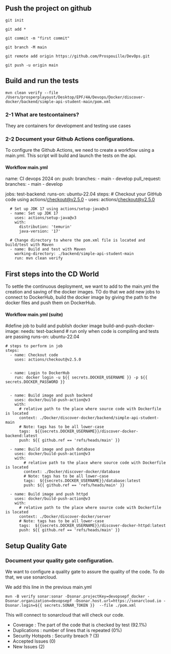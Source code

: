 ## Push the project on github

`git init`

`git add *`

`git commit -m "first commit"`

`git branch -M main`

`git remote add origin https://github.com/Prospouille/DevOps.git`

`git push -u origin main`

## Build and run the tests
`mvn clean verify --file /Users/prosperplayoust/Desktop/EPF/4A/Devops/Docker/discover-docker/backend/simple-api-student-main/pom.xml`


### 2-1 What are testcontainers?

They are containers for development and testing use cases

### 2-2 Document your Github Actions configurations.

To configure the Github Actions, we need to create a workflow using a main.yml. 
This script will build and launch the tests on the api.

#### Workflow main.yml

name: CI devops 2024
on:
  push:
    branches:
      - main
      - develop
  pull_request:
    branches:
      - main
      - develop

jobs:
  test-backend:
    runs-on: ubuntu-22.04
    steps:
      # Checkout your GitHub code using actions/checkout@v2.5.0
      - uses: actions/checkout@v2.5.0

      # Set up JDK 17 using actions/setup-java@v3
      - name: Set up JDK 17
        uses: actions/setup-java@v3
        with:
          distribution: 'temurin'
          java-version: '17'

      # Change directory to where the pom.xml file is located and build/test with Maven
      - name: Build and test with Maven
        working-directory: ./backend/simple-api-student-main
        run: mvn clean verify

## First steps into the CD World

To settle the continuous deployment, we want to add to the main.yml the creation and saving of the docker images. TO do that we add new jobs to connect to DockerHub, build the docker image by giving the path to the docker files and push them on DockerHub.

#### Workflow main.yml (suite)

#define job to build and publish docker image
  build-and-push-docker-image:
    needs: test-backend
    # run only when code is compiling and tests are passing
    runs-on: ubuntu-22.04

    # steps to perform in job
    steps:
      - name: Checkout code
        uses: actions/checkout@v2.5.0


      - name: Login to DockerHub
        run: docker login -u ${{ secrets.DOCKER_USERNAME }} -p ${{ secrets.DOCKER_PASSWORD }}


      - name: Build image and push backend
        uses: docker/build-push-action@v3
        with:
          # relative path to the place where source code with Dockerfile is located
          context: ./Docker/discover-docker/backend/simple-api-student-main
          # Note: tags has to be all lower-case
          tags:  ${{secrets.DOCKER_USERNAME}}/discover-docker-backend:latest
          push: ${{ github.ref == 'refs/heads/main' }}

      - name: Build image and push database
        uses: docker/build-push-action@v3
        with: 
            # relative path to the place where source code with Dockerfile is located
            context: ./Docker/discover-docker/database
            # Note: tags has to be all lower-case
            tags:  ${{secrets.DOCKER_USERNAME}}/database:latest
            push: ${{ github.ref == 'refs/heads/main' }}

      - name: Build image and push httpd
        uses: docker/build-push-action@v3
        with:
          # relative path to the place where source code with Dockerfile is located
          context: ./Docker/discover-docker/server
          # Note: tags has to be all lower-case
          tags:  ${{secrets.DOCKER_USERNAME}}/discover-docker-httpd:latest
          push: ${{ github.ref == 'refs/heads/main' }}

## Setup Quality Gate

### Document your quality gate configuration.

We want to configure a quality gate to assure the quality of the code. 
To do that, we use sonarcloud.

We add this line in the previous main.yml

`mvn -B verify sonar:sonar -Dsonar.projectKey=devopsepf_docker -Dsonar.organization=devopsepf -Dsonar.host.url=https://sonarcloud.io -Dsonar.login=${{ secrets.SONAR_TOKEN }}  --file ./pom.xml`

This will connect to sonarcloud that will check our code. 

- Coverage : The part of the code that is checked by test (92.1%)
- Duplications : number of lines that is repeated (0%)
- Security Hotspots : Security breach ? (3)
- Accepted Issues (0)
- New Issues (2)


